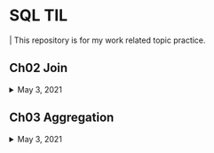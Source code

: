 # SQL TIL
| This repository is for my work related topic practice. 
## Ch02 Join
<details>
<summary> May 3, 2021 </summary>
<div markdown="1">
- [X] INNER JOIN
- [X] OUTER JOIN
- [X] SELF JOIN
- [X] FULL OUTER JOIN
- [X] CROSS JOIN
</div>
</details>

## Ch03 Aggregation
<details>
<summary> May 3, 2021 </summary>
<div markdown="1">
- [X] GROUP BY
- [X] HAVING
- [ ] GROUPING SET
- [ ] ROLL UP
- [ ] CUBE
</div>
</details>